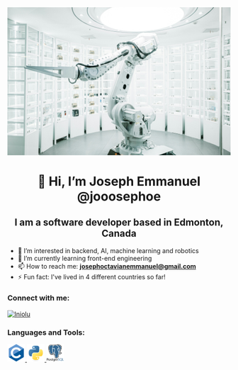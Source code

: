 <div align="center">
    <img src="ai-picture.jpg" alt="AI robotics image" width="1000">
</div>

<h1 align="center">👋 Hi, I’m Joseph Emmanuel @jooosephoe</h1>
<h2 align="center">I am a software developer based in Edmonton, Canada</h2>

- 👀 I’m interested in backend, AI, machine learning and robotics
- 🌱 I’m currently learning front-end engineering
- 📫 How to reach me: **josephoctavianemmanuel@gmail.com**
- ⚡ Fun fact: I've lived in 4 different countries so far!

<h3 align="left">Connect with me:</h3>
<p align="left">
<a href="https://www.linkedin.com/in/joseph-e-1195b5214/" target="blank"><img align="center" src="https://raw.githubusercontent.com/rahuldkjain/github-profile-readme-generator/master/src/images/icons/Social/linked-in-alt.svg" alt="Iniolu" height="30" width="40" /></a>
</p>

<h3 align="left">Languages and Tools:</h3>
<p align="left"><a href="https://www.cprogramming.com/" target="_blank" rel="noreferrer"> <img src="https://raw.githubusercontent.com/devicons/devicon/master/icons/c/c-original.svg" alt="c" width="40" height="40"/> </a> <a href="https://www.python.org" target="_blank" rel="noreferrer"> <img src="https://raw.githubusercontent.com/devicons/devicon/master/icons/python/python-original.svg" alt="python" width="40" height="40"/> </a> <a href="https://www.postgresql.org" target="_blank" rel="noreferrer"> <img src="https://raw.githubusercontent.com/devicons/devicon/master/icons/postgresql/postgresql-original-wordmark.svg" alt="postgresql" width="40" height="40"/> </a> 